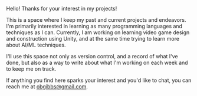 Hello! Thanks for your interest in my projects!

This is a space where I keep my past and current projects and endeavors. 
I'm primarily interested in learning as many programming languages 
and techniques as I can. Currently, I am working on learning video
game design and construction using Unity, and at the same time trying
to learn more about AI/ML techniques. 

I'll use this space not only as version control, and a record of what I've
done, but also as a way to write about what I'm working on each week and 
to keep me on track.

If anything you find here sparks your interest and you'd like to chat,
you can reach me at obgibbs@gmail.com.
